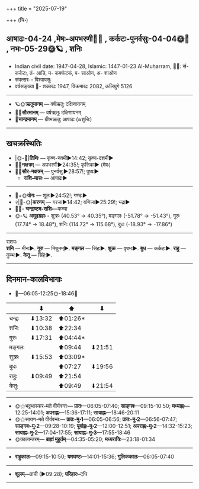 +++
title = "2025-07-19"

+++
(चि॰)
## आषाढः-04-24  ,मेषः-अपभरणी🌛🌌  ,  कर्कटः-पुनर्वसुः-04-04🌞🌌  ,  नभः-05-29🌞🪐  , शनिः
- Indian civil date: 1947-04-28, Islamic: 1447-01-23 Al-Muḥarram, 🌌🌞: सं- कर्कटः, तं- आडि, म- कर्क्कटकं, प- साओण, अ- शाओण
- संवत्सरः - विश्वावसुः
- वर्षसङ्ख्या 🌛- शकाब्दः 1947, विक्रमाब्दः 2082, कलियुगे 5126
___________________
- 🪐🌞**ऋतुमानम्** — वर्षऋतुः दक्षिणायनम्
- 🌌🌞**सौरमानम्** — वर्षऋतुः दक्षिणायनम्
- 🌛**चान्द्रमानम्** — ग्रीष्मऋतुः आषाढः (≈शुचिः)
___________________


## खचक्रस्थितिः
- |🌞-🌛|**तिथिः** — कृष्ण-नवमी►14:42; कृष्ण-दशमी►  
- 🌌🌛**नक्षत्रम्** — अपभरणी►24:35!; कृत्तिका► (मेषः)  
- 🌌🌞**सौर-नक्षत्रम्** — पुनर्वसुः►28:57!; पुष्यः►  
  - **राशि-मासः** — आषाढः► 
___________________
- 🌛+🌞**योगः** — शूलः►24:52!; गण्डः►  
- २|🌛-🌞|**करणम्** — गरजा►14:42; वणिजा►25:29!; भद्रा►  
- 🌌🌛- **चन्द्राष्टम-राशिः**—कन्या  
- 🌞-🪐 **अमूढग्रहाः** - शुक्रः (40.53° → 40.35°), मङ्गलः (-51.78° → -51.43°), गुरुः (17.74° → 18.48°), शनिः (114.72° → 115.68°), बुधः (-18.93° → -17.86°)
___________________
राशयः  
**शनि** — मीनः►. **गुरु** — मिथुनम्►. **मङ्गल** — सिंहः►. **शुक्र** — वृषभः►. **बुध** — कर्कटः►. **राहु** — कुम्भः►. **केतु** — सिंहः►. 
___________________


## दिनमान-कालविभागाः
- 🌅—06:05-12:25🌞-18:46🌇  

|      |⬇     |⬆     |⬇     |
|------|-----|-----|------|
|चन्द्रः|⬇13:32 |⬆01:26*|     |
|शनिः   |⬇10:38 |⬆22:34 |     |
|गुरुः  |⬇17:31 |⬆04:44*|     |
|मङ्गलः |     |⬆09:44 |⬇21:51 |
|शुक्रः |⬇15:53 |⬆03:09*|     |
|बुधः   |     |⬆07:27 |⬇19:56 |
|राहुः  |⬇09:49 |⬆21:54 |     |
|केतुः  |     |⬆09:49 |⬇21:54 |
___________________
- 🌞⚝भट्टभास्कर-मते वीर्यवन्तः— **प्रातः**—06:05-07:40; **साङ्गवः**—09:15-10:50; **मध्याह्नः**—12:25-14:01; **अपराह्णः**—15:36-17:11; **सायाह्नः**—18:46-20:11  
- 🌞⚝सायण-मते वीर्यवन्तः— **प्रातः-मु॰1**—06:05-06:56; **प्रातः-मु॰2**—06:56-07:47; **साङ्गवः-मु॰2**—09:28-10:19; **पूर्वाह्णः-मु॰2**—12:00-12:51; **अपराह्णः-मु॰2**—14:32-15:23; **सायाह्नः-मु॰2**—17:04-17:55; **सायाह्नः-मु॰3**—17:55-18:46  
- 🌞कालान्तरम्— **ब्राह्मं मुहूर्तम्**—04:35-05:20; **मध्यरात्रिः**—23:18-01:34  
___________________
- **राहुकालः**—09:15-10:50; **यमघण्टः**—14:01-15:36; **गुलिककालः**—06:05-07:40  
___________________
- **शूलम्**—प्राची (►09:28); **परिहारः**–दधि  
___________________
